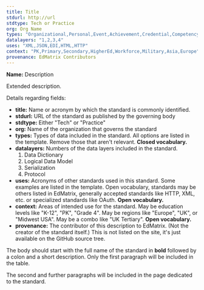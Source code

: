 ```yaml
---
title: Title 
stdurl: http://url
stdtype: Tech or Practice
org: Org Name
types: "Organizational,Personal,Event,Achievement,Credential,Competency,Content Metadata,Content"
datalayers: "1,2,3,4"
uses: "XML,JSON,EDI,HTML,HTTP"
context: "PK,Primary,Secondary,HigherEd,Workforce,Military,Asia,Europe"
provenance: EdMatrix Contributors
---
```

**Name:** Description

Extended description.

Details regarding fields:

* **title:** Name or acronym by which the standard is commonly identified.
* **stdurl:** URL of the standard as published by the governing body
* **stdtype:** Either "Tech" or "Practice"
* **org:** Name of the organization that governs the standard
* **types:** Types of data included in the standard. All options are listed in
  the template. Remove those that aren't relevant. **Closed vocabulary.**
* **datalayers:** Numbers of the data layers included in the standard.
   1. Data Dictionary
   2. Logical Data Model
   3. Serialization
   4. Protocol
* **uses:** Acronyms of other standards used in this standard. Some examples
  are listed in the template. Open vocabulary, standards may be others
  listed in EdMatrix, generally accepted standards like HTTP, XML, etc. or
  specialized standards like OAuth. **Open vocabulary.**
* **context:** Areas of intended use for the standard. May be education levels
  like "K-12", "PK", "Grade 4". May be regions like "Europe", "UK", or
  "Midwest USA". May be a combo like "UK Tertiary". **Open vocabulary.**
* **provenance:** The contributor of this description to EdMatrix. (Not the
  creator of the standard itself.) This is not listed on the site, it's
  just available on the GitHub source tree.

The body should start with the full name of the standard in **bold** followed by a colon and a short description. Only the first paragraph will be included in the table.

The second and further paragraphs will be included in the page dedicated to the standard.